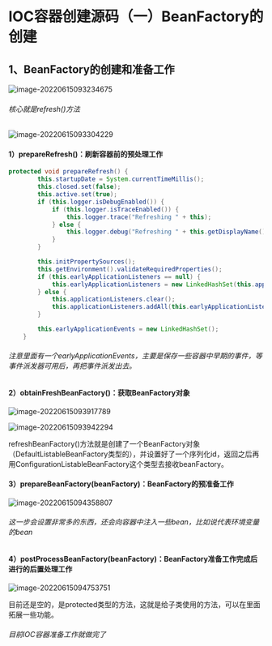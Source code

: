 # IOC容器创建源码（一）BeanFactory的创建

## 1、BeanFactory的创建和准备工作

![image-20220615093234675](C:\Users\HP\AppData\Roaming\Typora\typora-user-images\image-20220615093234675.png)

###### 核心就是refresh()方法

![image-20220615093304229](C:\Users\HP\AppData\Roaming\Typora\typora-user-images\image-20220615093304229.png)

#### 1）prepareRefresh()：刷新容器前的预处理工作

```java
protected void prepareRefresh() {
        this.startupDate = System.currentTimeMillis();
        this.closed.set(false);
        this.active.set(true);
        if (this.logger.isDebugEnabled()) {
            if (this.logger.isTraceEnabled()) {
                this.logger.trace("Refreshing " + this);
            } else {
                this.logger.debug("Refreshing " + this.getDisplayName());
            }
        }

        this.initPropertySources();
        this.getEnvironment().validateRequiredProperties();
        if (this.earlyApplicationListeners == null) {
            this.earlyApplicationListeners = new LinkedHashSet(this.applicationListeners);
        } else {
            this.applicationListeners.clear();
            this.applicationListeners.addAll(this.earlyApplicationListeners);
        }

        this.earlyApplicationEvents = new LinkedHashSet();
    }
```

###### 注意里面有一个earlyApplicationEvents，主要是保存一些容器中早期的事件，等事件派发器可用后，再把事件派发出去。

#### 2）obtainFreshBeanFactory()：获取BeanFactory对象

![image-20220615093917789](C:\Users\HP\AppData\Roaming\Typora\typora-user-images\image-20220615093917789.png)

![image-20220615093942294](C:\Users\HP\AppData\Roaming\Typora\typora-user-images\image-20220615093942294.png)

refreshBeanFactory()方法就是创建了一个BeanFactory对象（DefaultListableBeanFactory类型的），并设置好了一个序列化id，返回之后再用ConfigurationListableBeanFactory这个类型去接收beanFactory。

#### 3）prepareBeanFactory(beanFactory)：BeanFactory的预准备工作

![image-20220615094358807](C:\Users\HP\AppData\Roaming\Typora\typora-user-images\image-20220615094358807.png)

###### 这一步会设置非常多的东西，还会向容器中注入一些bean，比如说代表环境变量的bean

#### 4）postProcessBeanFactory(beanFactory)：BeanFactory准备工作完成后进行的后置处理工作

![image-20220615094753751](C:\Users\HP\AppData\Roaming\Typora\typora-user-images\image-20220615094753751.png)

目前还是空的，是protected类型的方法，这就是给子类使用的方法，可以在里面拓展一些功能。

###### 目前IOC容器准备工作就做完了
